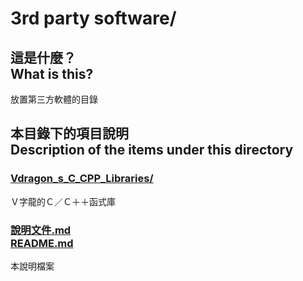 # 3rd party software/
## 這是什麼？<br />What is this?
放置第三方軟體的目錄

## 本目錄下的項目說明<br />Description of the items under this directory
### [Vdragon_s_C_CPP_Libraries/](Vdragon_s_C_CPP_Libraries/)
Ｖ字龍的Ｃ／Ｃ＋＋函式庫

### [說明文件.md<br>README.md](README.md)
本說明檔案

